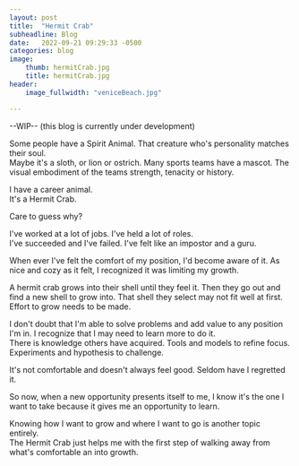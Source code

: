 ```yaml
---
layout: post
title:  "Hermit Crab"
subheadline: Blog
date:   2022-09-21 09:29:33 -0500
categories: blog
image:
    thumb: hermitCrab.jpg
    title: hermitCrab.jpg
header:
    image_fullwidth: "veniceBeach.jpg"

---
```


--WIP--
(this blog is currently under development)



Some people have a Spirit Animal.  That creature who's personality matches their soul.  
Maybe it's a sloth, or lion or ostrich. 
Many sports teams have a mascot.  The visual embodiment of the teams strength, tenacity or history.   

I have a career animal.  
It's a Hermit Crab.  

Care to guess why?

I've worked at a lot of jobs.  I've held a lot of roles.  
I've succeeded and I've failed.
I've felt like an impostor and a guru.  

When ever I've felt the comfort of my position, I'd become aware of it.  As nice and cozy as it felt, I recognized it was limiting my growth.  

A hermit crab grows into their shell until they feel it.  Then they go out and find a new shell to grow into.  That shell they select may not fit well at first.  Effort to grow needs to be made.  

I don't doubt that I'm able to solve problems and add value to any position I'm in.  I recognize that I may need to learn more to do it.  
There is knowledge others have acquired.  Tools and models to refine focus.  Experiments and hypothesis to challenge.  

It's not comfortable and doesn't always feel good.  Seldom have I regretted it.

So now, when a new opportunity presents itself to me, I know it's the one I want to take because it gives me an opportunity to learn.  

Knowing how I want to grow and where I want to go is another topic entirely.  
The Hermit Crab just helps me with the first step of walking away from what's comfortable an into growth.  

